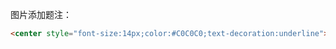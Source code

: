 图片添加题注：
```html
<center style="font-size:14px;color:#C0C0C0;text-decoration:underline">题注</center> 
```